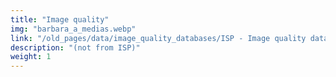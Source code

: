 ```yaml
---
title: "Image quality"
img: "barbara_a_medias.webp"
link: "/old_pages/data/image_quality_databases/ISP - Image quality databases.html"
description: "(not from ISP)"
weight: 1
---
```

	
